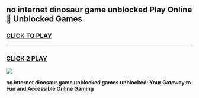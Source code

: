
## no internet dinosaur game unblocked Play Online 👋 Unblocked Games
<h3>
<a href="https://premium.freeplayer.one?title=no_internet_dinosaur_game_unblocked&ref=19F">CLICK TO PLAY</a></h3>
<hr>

<h3>
<a href="https://premium.freeplayer.one?title=no_internet_dinosaur_game_unblocked&ref=19F">CLICK 2 PLAY</a>
  
</h3>

<a href="https://premium.freeplayer.one?title=no_internet_dinosaur_game_unblocked&ref=19F"><img src="https://clearcache.store/games.png"></a>


**no internet dinosaur game unblocked games unblocked: Your Gateway to Fun and Accessible Online Gaming**
